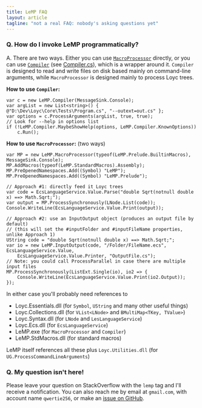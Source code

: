 ```yaml
---
title: LeMP FAQ
layout: article
tagline: "not a real FAQ: nobody's asking questions yet"
---
```


### Q. How do I invoke LeMP programmatically? ###

A. There are two ways. Either you can use  [`MacroProcessor`](https://github.com/qwertie/Loyc/blob/master/Main/LeMP/MacroProcessor.cs) directly, or you can use [`Compiler`](http://ecsharp.net/doc/code/classLeMP_1_1Compiler.html) (see [Compiler.cs](https://github.com/qwertie/Loyc/blob/master/Main/LeMP/Compiler.cs)), which is a wrapper around it. `Compiler` is designed to read and write files on disk based mainly on command-line arguments, while `MacroProcessor` is designed mainly to process Loyc trees.

**How to use `Compiler`:**

	var c = new LeMP.Compiler(MessageSink.Console);
	var argList = new List<string>() { @"D:\Dev\Loyc\Core\Tests\Program.cs", "--outext=out.cs" };
	var options = c.ProcessArguments(argList, true, true);
	// Look for --help in options list
	if (!LeMP.Compiler.MaybeShowHelp(options, LeMP.Compiler.KnownOptions))
		c.Run();

**How to use `MacroProcessor`:** (two ways)

	var MP = new LeMP.MacroProcessor(typeof(LeMP.Prelude.BuiltinMacros), MessageSink.Console);
	MP.AddMacros(typeof(LeMP.StandardMacros).Assembly);
	MP.PreOpenedNamespaces.Add((Symbol) "LeMP");
	MP.PreOpenedNamespaces.Add((Symbol) "LeMP.Prelude");
	
	// Approach #1: directly feed it Loyc trees
	var code = EcsLanguageService.Value.Parse("double Sqrt(notnull double x) ==> Math.Sqrt;");
	var output = MP.ProcessSynchronously(LNode.List(code));
	Console.WriteLine(EcsLanguageService.Value.Print(output));

	// Approach #2: use an InputOutput object (produces an output file by default)
	// (this will set the #inputFolder and #inputFileName properties, unlike Approach 1)
	UString code = "double Sqrt(notnull double x) ==> Math.Sqrt;";
	var io = new LeMP.InputOutput(code, "/Folder/FileName.ecs", EcsLanguageService.Value, 
		EcsLanguageService.Value.Printer, "OutputFile.cs");
	// Note: you could call ProcessParallel in case there are multiple input files
	MP.ProcessSynchronously(ListExt.Single(io), io2 => {
		Console.WriteLine(EcsLanguageService.Value.Print(io2.Output));
	});

In either case you'll probably need references to

- Loyc.Essentials.dll (for `Symbol`, `UString` and many other useful things)
- Loyc.Collections.dll (for `VList<LNode>` and `BMultiMap<TKey, TValue>`)
- Loyc.Syntax.dll (for `LNode` and `LesLanguageService`)
- Loyc.Ecs.dll (for `EcsLanguageService`)
- LeMP.exe (for `MacroProcessor` and `Compiler`)
- LeMP.StdMacros.dll (for standard macros)

LeMP itself references all these plus `Loyc.Utilities.dll` (for `UG.ProcessCommandLineArguments`)

### Q. My question isn't here!

Please leave your question on StackOverflow with the `lemp` tag and I'll receive a notification. You can also reach me by email at `gmail.com`, with account name `qwertie256`, or make an [issue on GitHub](https://github.com/qwertie/Loyc/issues).
